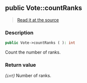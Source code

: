 ## public Vote::countRanks

> [Read it at the source](https://github.com/julien-boudry/Condorcet/blob/master/src/Vote.php#L286)

### Description    

```php
public Vote->countRanks ( ): int
```

Count the number of ranks.
    

### Return value   

*(`int`)* Number of ranks.

